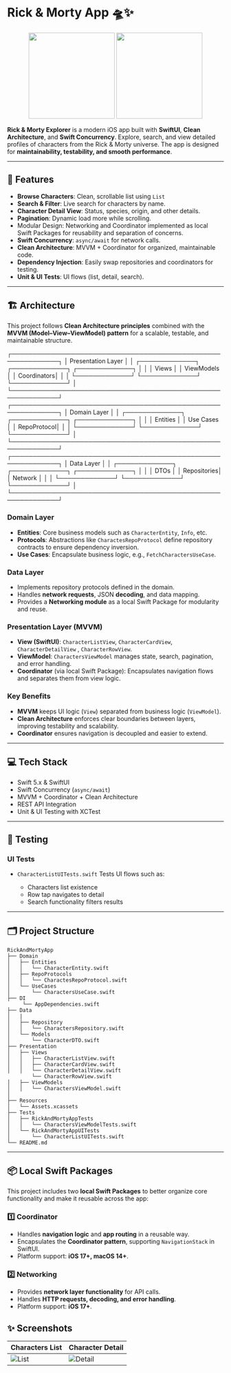 

# Rick & Morty App 🛸✨

<p align="center">
   <img src="https://github.com/user-attachments/assets/41e78468-9df0-4aa3-858b-d343f421e177" width="200" />
   <img src="https://github.com/user-attachments/assets/220d334e-f809-4a44-9d6f-5d74f3d68341" width="200" />
</p>

**Rick & Morty Explorer** is a modern iOS app built with **SwiftUI**, **Clean Architecture**, and **Swift Concurrency**. Explore, search, and view detailed profiles of characters from the Rick & Morty universe. The app is designed for **maintainability, testability, and smooth performance**.

---

## 🚀 Features

* **Browse Characters**: Clean, scrollable list using `List` 
* **Search & Filter**: Live search for characters by name.
* **Character Detail View**: Status, species, origin, and other details.
* **Pagination**: Dynamic load more while scrolling.
* Modular Design: Networking and Coordinator implemented as local Swift Packages for reusability and separation of concerns.
* **Swift Concurrency**: `async/await` for network calls.
* **Clean Architecture**: MVVM + Coordinator for organized, maintainable code.
* **Dependency Injection**: Easily swap repositories and coordinators for testing.
* **Unit & UI Tests**:  UI flows (list, detail, search).

---

## 🏗 Architecture

This project follows **Clean Architecture principles** combined with the **MVVM (Model–View–ViewModel) pattern** for a scalable, testable, and maintainable structure.

┌─────────────────────────────────────────────────────────────┐
│                    Presentation Layer                       │
│  ┌─────────────┐ ┌─────────────┐ ┌─────────────┐            │
│  │   Views     │ │ ViewModels  │ │ Coordinators│            │
│  └─────────────┘ └─────────────┘ └─────────────┘            │
└─────────────────────────────────────────────────────────────┘
┌─────────────────────────────────────────────────────────────┐
│                     Domain Layer                            │
│  ┌─────────────┐ ┌─────────────┐ ┌─────────────┐            │
│  │  Entities   │ │ Use Cases   │ │ RepoProtocol│            │
│  └─────────────┘ └─────────────┘ └─────────────┘            │
└─────────────────────────────────────────────────────────────┘
┌─────────────────────────────────────────────────────────────┐
│                     Data Layer                              │
│  ┌─────────────┐ ┌─────────────┐ ┌─────────────┐            │
│  │    DTOs     │ │ Repositories│ │  Network    │            │
│  └─────────────┘ └─────────────┘ └─────────────┘            │
└─────────────────────────────────────────────────────────────┘

### Domain Layer

* **Entities**: Core business models such as `CharacterEntity`, `Info`, etc.
* **Protocols**: Abstractions like `CharactesRepoProtocol` define repository contracts to ensure dependency inversion.
* **Use Cases**: Encapsulate business logic, e.g., `FetchCharactersUseCase`.

### Data Layer

* Implements repository protocols defined in the domain.
* Handles **network requests**, JSON **decoding**, and data mapping.
* Provides a **Networking module** as a local Swift Package for modularity and reuse.

### Presentation Layer (MVVM)

* **View (SwiftUI)**: `CharacterListView`, `CharacterCardView`, `CharacterDetailView` , `CharacterRowView`.
* **ViewModel**: `CharactersViewModel` manages state, search, pagination, and error handling.
* **Coordinator** (via local Swift Package): Encapsulates navigation flows and separates them from view logic.

### Key Benefits

* **MVVM** keeps UI logic (`View`) separated from business logic (`ViewModel`).
* **Clean Architecture** enforces clear boundaries between layers, improving testability and scalability.
* **Coordinator** ensures navigation is decoupled and easier to extend.


---

## 💻 Tech Stack

* Swift 5.x & SwiftUI
* Swift Concurrency (`async/await`)
* MVVM + Coordinator + Clean Architecture
* REST API Integration
* Unit & UI Testing with XCTest

---

## 🧪 Testing


### UI Tests

* `CharacterListUITests.swift`
  Tests UI flows such as:

  * Characters list existence
  * Row tap navigates to detail
  * Search functionality filters results

---

## 🗂 Project Structure



```
RickAndMortyApp
├── Domain
│   ├── Entities
│   │   └── CharacterEntity.swift
│   ├── RepoProtocols
│   │   └── CharactesRepoProtocol.swift
│   └── UseCases
│       └── CharactersUseCase.swift
├── DI
     └── AppDependencies.swift
├── Data
│   |
│   ├── Repository
│   │   └── CharactersRepository.swift
│   └── Models
│       └── CharacterDTO.swift
├── Presentation
│   ├── Views
│   │   ├── CharacterListView.swift
│   │   ├── CharacterCardView.swift
│   │   └── CharacterDetailView.swift
        └── CharacterRowView.swift
│   ├── ViewModels
│   │   └── CharactersViewModel.swift
│   
├── Resources
│   └── Assets.xcassets
├── Tests
│   ├── RickAndMortyAppTests
│   │   └── CharactersViewModelTests.swift
│   └── RickAndMortyAppUITests
│       └── CharacterListUITests.swift
└── README.md
```

---


## 📦 Local Swift Packages

This project includes two **local Swift Packages** to better organize core functionality and make it reusable across the app:

### 1️⃣ Coordinator

* Handles **navigation logic** and **app routing** in a reusable way.
* Encapsulates the **Coordinator pattern**, supporting `NavigationStack` in SwiftUI.
* Platform support: **iOS 17+, macOS 14+**.

### 2️⃣ Networking

* Provides **network layer functionality** for API calls.
* Handles **HTTP requests, decoding, and error handling**.
* Platform support: **iOS 17+**.



## ✨ Screenshots

| Characters List                                                                          | Character Detail                                                                           |
| ---------------------------------------------------------------------------------------- | ------------------------------------------------------------------------------------------ |
| ![List](https://github.com/user-attachments/assets/41e78468-9df0-4aa3-858b-d343f421e177) | ![Detail](https://github.com/user-attachments/assets/220d334e-f809-4a44-9d6f-5d74f3d68341) |

